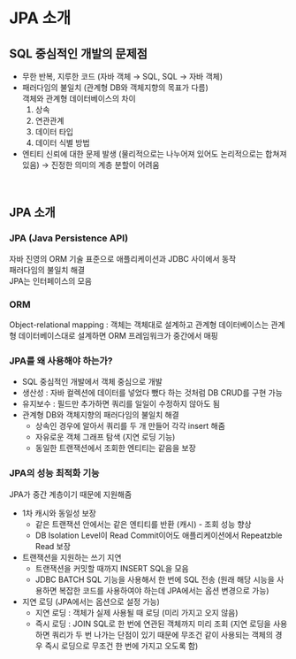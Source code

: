 # JPA 소개
## SQL 중심적인 개발의 문제점
+ 무한 반복, 지루한 코드 (자바 객체 → SQL, SQL → 자바 객체)
+ 패러다임의 불일치 (관계형 DB와 객체지향의 목표가 다름)  
  객체와 관계형 데이터베이스의 차이  
  1. 상속
  2. 연관관계 
  3. 데이터 타입
  4. 데이터 식별 방법
+ 엔티티 신뢰에 대한 문제 발생 (물리적으로는 나누어져 있어도 논리적으로는 합쳐져 있음) → 진정한 의미의 계층 분할이 어려움  
<br>

## JPA 소개
### JPA (Java Persistence API)
자바 진영의 ORM 기술 표준으로 애플리케이션과 JDBC 사이에서 동작  
패러다임의 불일치 해결  
JPA는 인터페이스의 모음  

### ORM
Object-relational mapping : 객체는 객체대로 설계하고 관계형 데이터베이스는 관계형 데이터베이스대로 설계하면 ORM 프레임워크가 중간에서 매핑  

### JPA를 왜 사용해야 하는가?
+ SQL 중심적인 개발에서 객체 중심으로 개발
+ 생산성 : 자바 컬렉션에 데이터를 넣었다 뺐다 하는 것처럼 DB CRUD를 구현 가능
+ 유지보수 : 필드만 추가하면 쿼리를 일일이 수정하지 않아도 됨
+ 관계형 DB와 객체지향의 패러다임의 불일치 해결  
  + 상속인 경우에 알아서 쿼리를 두 개 만들어 각각 insert 해줌
  + 자유로운 객체 그래프 탐색 (지연 로딩 기능)
  + 동일한 트랜잭션에서 조회한 엔티티는 같음을 보장

### JPA의 성능 최적화 기능
JPA가 중간 계층이기 때문에 지원해줌
+ 1차 캐시와 동일성 보장
  + 같은 트랜잭션 안에서는 같은 엔티티를 반환 (캐시) - 조회 성능 향상
  + DB Isolation Level이 Read Commit이어도 애플리케이션에서 Repeatzble Read 보장
+ 트랜잭션을 지원하는 쓰기 지연
  + 트랜잭션을 커밋할 때까지 INSERT SQL을 모음
  + JDBC BATCH SQL 기능을 사용해서 한 번에 SQL 전송 (원래 해당 시능을 사용하면 복잡한 코드를 사용하여야 하는데 JPA에서는 옵션 변경으로 가능)
+ 지연 로딩 (JPA에서는 옵션으로 설정 가능)
  + 지연 로딩 : 객체가 실제 사용될 때 로딩 (미리 가지고 오지 않음)
  + 즉시 로딩 : JOIN SQL로 한 번에 연관된 객체까지 미리 조회 (지연 로딩을 사용하면 쿼리가 두 번 나가는 단점이 있기 때문에 무조건 같이 사용되는 객체의 경우 즉시 로딩으로 무조건 한 번에 가지고 오도록 함)





